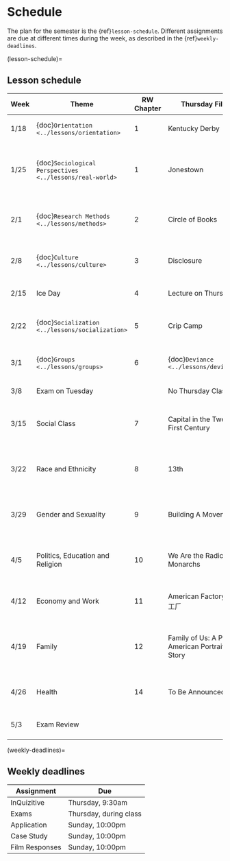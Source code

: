 # Schedule

The plan for the semester is the {ref}`lesson-schedule`. Different assignments are due at different times during the week, as described in the {ref}`weekly-deadlines`.


(lesson-schedule)=
## Lesson schedule
| Week  | Theme                            | RW Chapter | Thursday Film              | Assignments                                            |
|-------|----------------------------------|------------|----------------------------|--------------------------------------------------------|
| 1/18  | {doc}`Orientation  <../lessons/orientation>`      | 1          | Kentucky Derby         |InQuizitive, Film response      |
| 1/25  | {doc}`Sociological Perspectives  <../lessons/real-world>`        | 1          | Jonestown         | InQuizitive, Twenty Statements application, Film response      |
| 2/1  | {doc}`Research Methods    <../lessons/methods>`                          | 2   | Circle of Books  | InQuizitive, Study Design application, Film response |
| 2/8  | {doc}`Culture  <../lessons/culture>`                 | 3                        | Disclosure | InQuizitive, Obesity case study, Film response         |
| 2/15  | Ice Day                   | 4          | Lecture on Thursday | InQuizitive, Bechdel test application      |
| 2/22  |  {doc}`Socialization  <../lessons/socialization>`                              | 5          |  Crip Camp |  Breaching application, Film response  |
| 3/1  |  {doc}`Groups    <../lessons/groups>`                 | 6          | {doc}`Deviance    <../lessons/deviance>`     | InQuizitive, InQuizitive, , Marijuana case study           |
| 3/8 | Exam on Tuesday                           |            |   No Thursday Class                         | Cohabit case study                           |
| 3/15  | Social Class                 | 7          | Capital in the Twenty-First Century  | InQuizitive, SNAP application, Film response           |
| 3/22  | Race and Ethnicity             |8          | 13th  | InQuizitive, Map application, Film response        |
| 3/29 | Gender and Sexuality                | 9          | Building A Movement  | InQuizitive, Study Design application, Film response   |
| 4/5 | Politics, Education and Religion | 10         | We Are the Radical Monarchs  | InQuizitive, Education application, Film response  |
| 4/12  | Economy and Work                          | 11         | American Factory 美国工𠂆 | InQuizitive, Divorce case study, Film response        |
| 4/19  | Family                     | 12        | Family of Us: A PBS American Portrait Story | InQuizitive, Families on TV application, Film response          |
| 4/26 |  Health                     |   14         |        To Be Announced                   | InQuizitive, Health case study,  Film response                                             |
| 5/3 |  Exam Review                  |            |                            | Final Exam, Tuesday 5/11 @ 8am                                             |

(weekly-deadlines)=
## Weekly deadlines

| Assignment      | Due                    |
|-----------------|------------------------|
| InQuizitive     | Thursday, 9:30am     |
| Exams           | Thursday, during class |
| Application     | Sunday, 10:00pm       |
| Case Study      | Sunday, 10:00pm         |
| Film Responses  | Sunday, 10:00pm         |
